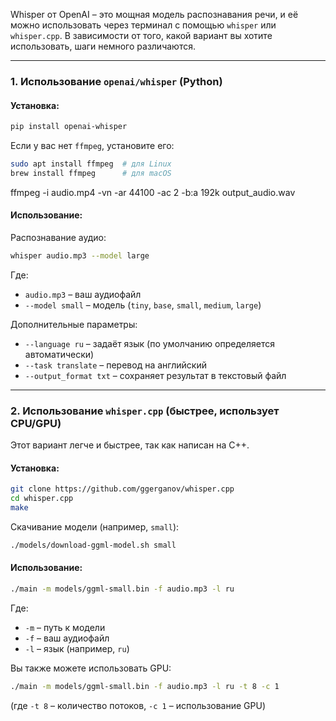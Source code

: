 Whisper от OpenAI – это мощная модель распознавания речи, и её можно использовать через терминал с помощью `whisper` или `whisper.cpp`. В зависимости от того, какой вариант вы хотите использовать, шаги немного различаются.

---

### 1. Использование `openai/whisper` (Python)
#### Установка:
```bash
pip install openai-whisper
```
Если у вас нет `ffmpeg`, установите его:
```bash
sudo apt install ffmpeg  # для Linux
brew install ffmpeg      # для macOS
```

ffmpeg -i audio.mp4 -vn -ar 44100 -ac 2 -b:a 192k output_audio.wav

#### Использование:
Распознавание аудио:
```bash
whisper audio.mp3 --model large
```
Где:
- `audio.mp3` – ваш аудиофайл
- `--model small` – модель (`tiny`, `base`, `small`, `medium`, `large`)

Дополнительные параметры:
- `--language ru` – задаёт язык (по умолчанию определяется автоматически)
- `--task translate` – перевод на английский
- `--output_format txt` – сохраняет результат в текстовый файл

---

### 2. Использование `whisper.cpp` (быстрее, использует CPU/GPU)
Этот вариант легче и быстрее, так как написан на C++.

#### Установка:
```bash
git clone https://github.com/ggerganov/whisper.cpp
cd whisper.cpp
make
```
Скачивание модели (например, `small`):
```bash
./models/download-ggml-model.sh small
```

#### Использование:
```bash
./main -m models/ggml-small.bin -f audio.mp3 -l ru
```
Где:
- `-m` – путь к модели
- `-f` – ваш аудиофайл
- `-l` – язык (например, `ru`)

Вы также можете использовать GPU:
```bash
./main -m models/ggml-small.bin -f audio.mp3 -l ru -t 8 -c 1
```
(где `-t 8` – количество потоков, `-c 1` – использование GPU)

